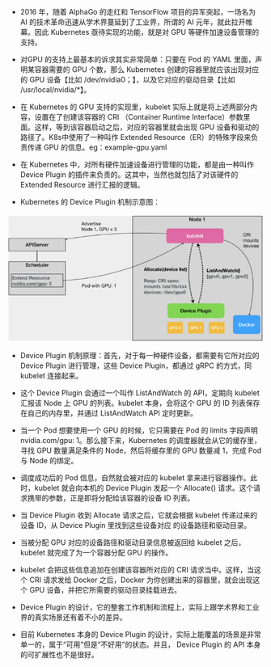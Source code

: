 - 2016 年，随着 AlphaGo 的走红和 TensorFlow 项目的异军突起，一场名为 AI 的技术革命迅速从学术界蔓延到了工业界，所谓的 AI
  元年，就此拉开帷幕。因此 Kubernetes 亟待实现的功能，就是对 GPU 等硬件加速设备管理的支持。
- 对GPU 的支持上最基本的诉求其实非常简单：只要在 Pod 的 YAML 里面，声明某容器需要的 GPU 个数，那么 Kubernetes
  创建的容器里就应该出现对应的 GPU 设备【比如 /dev/nvidia0；】，以及它对应的驱动目录【比如 /usr/local/nvidia/*】。
- 在 Kubernetes 的 GPU 支持的实现里，kubelet 实际上就是将上述两部分内容，设置在了创建该容器的 CRI （Container Runtime
  Interface）参数里面。这样，等到该容器启动之后，对应的容器里就会出现 GPU 设备和驱动的路径了。K8s中使用了一种叫作 Extended
  Resource（ER）的特殊字段来负责传递 GPU 的信息。eg：example-gpu.yaml


- 在 Kubernetes 中，对所有硬件加速设备进行管理的功能，都是由一种叫作 Device Plugin 的插件来负责的。这其中，当然也就包括了对该硬件的
  Extended Resource 进行汇报的逻辑。
- Kubernetes 的 Device Plugin 机制示意图：

![img.png](img.png)

- Device Plugin 机制原理：首先，对于每一种硬件设备，都需要有它所对应的 Device Plugin 进行管理，这些 Device Plugin，都通过
  gRPC 的方式，同 kubelet 连接起来。
- 这个 Device Plugin 会通过一个叫作 ListAndWatch 的 API，定期向 kubelet 汇报该 Node 上 GPU 的列表。kubelet 本身，会将这个
  GPU 的 ID 列表保存在自己的内存里，并通过 ListAndWatch API 定时更新。
- 当一个 Pod 想要使用一个 GPU 的时候，它只需要在 Pod 的 limits 字段声明nvidia.com/gpu: 1。那么接下来，Kubernetes
  的调度器就会从它的缓存里，寻找 GPU 数量满足条件的 Node，然后将缓存里的 GPU 数量减 1，完成 Pod 与 Node 的绑定。
- 调度成功后的 Pod 信息，自然就会被对应的 kubelet 拿来进行容器操作。此时，kubelet 就会向本机的 Device Plugin 发起一个
  Allocate() 请求。这个请求携带的参数，正是即将分配给该容器的设备 ID 列表。
- 当 Device Plugin 收到 Allocate 请求之后，它就会根据 kubelet 传递过来的设备 ID，从 Device Plugin 里找到这些设备对应
  的设备路径和驱动目录。
- 当被分配 GPU 对应的设备路径和驱动目录信息被返回给 kubelet 之后，kubelet 就完成了为一个容器分配 GPU 的操作。
- kubelet 会把这些信息追加在创建该容器所对应的 CRI 请求当中。这样，当这个 CRI 请求发给 Docker 之后，Docker
  为你创建出来的容器里，就会出现这个 GPU 设备，并把它所需要的驱动目录挂载进去。

- Device Plugin 的设计，它的整套工作机制和流程上，实际上跟学术界和工业界的真实场景还有着不小的差异。
- 目前 Kubernetes 本身的 Device Plugin 的设计，实际上能覆盖的场景是非常单一的，属于“可用”但是“不好用”的状态。并且， Device
  Plugin 的 API 本身的可扩展性也不是很好。
